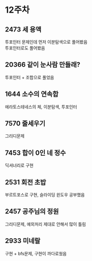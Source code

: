 # 12주차
## 2473 세 용액
투포인터 문제인데 먼저 이분탐색으로 풀어봤음
<br/>
투포인터로도 풀어봤음

## 20366 같이 눈사람 만들래?
투포인터 + 조합으로 풀었음

## 1644 소수의 연속합
에라토스테네스의 체, 이분탐색, 투포인터

## 7570 줄세우기
그리디문제

## 7453 합이 0인 네 정수
딕셔너리로 구현

## 2531 회전 초밥
부르트포스로 구현, 슬라이딩 윈도우 공부했음

## 2457 공주님의 정원
그리디문제, 예외처리 제대로 안해서 많이 틀림

## 2933 미네랄
구현 + bfs문제, 구현이 까다로웠음

